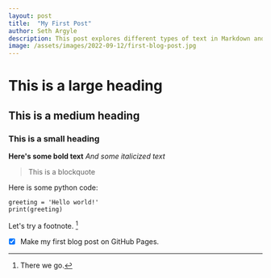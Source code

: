 ```yaml
---
layout: post
title:  "My First Post"
author: Seth Argyle
description: This post explores different types of text in Markdown and images.
image: /assets/images/2022-09-12/first-blog-post.jpg
---
```


# This is a large heading

## This is a medium heading

### This is a small heading

**Here's some bold text**
*And some italicized text*

> This is a blockquote

Here is some python code:
```
greeting = 'Hello world!'
print(greeting)
```

Let's try a footnote. [^1]

[^1]: There we go.

- [x] Make my first blog post on GitHub Pages.



